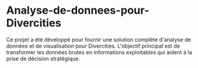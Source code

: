 # Analyse-de-donnees-pour-Divercities
Ce projet a été développé pour fournir une solution complète d'analyse de données et de visualisation pour Divercities. L'objectif principal est de transformer les données brutes en informations exploitables qui aident à la prise de décision stratégique.
